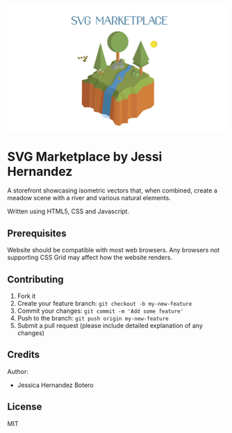 ![An isometric scene of a field with trees and a river with the title 'SVG Marketplace'.](images/readMe.jpg)

# SVG Marketplace by Jessi Hernandez

A storefront showcasing isometric vectors that, when combined, create a meadow scene with a river and various natural elements.

Written using HTML5, CSS and Javascript.

## Prerequisites

Website should be compatible with most web browsers. Any browsers not supporting CSS Grid may affect how the website renders.

## Contributing

1. Fork it
2. Create your feature branch: `git checkout -b my-new-feature`
3. Commit your changes: `git commit -m 'Add some feature'`
4. Push to the branch: `git push origin my-new-feature`
5. Submit a pull request (please include detailed explanation of any changes)

## Credits

Author:
- Jessica Hernandez Botero

## License

MIT
